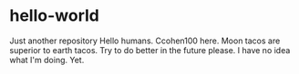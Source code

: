 # hello-world
Just another repository
Hello humans.
Ccohen100 here. 
Moon tacos are superior to earth tacos. Try to do better in the future please.
I have no idea what I'm doing. Yet.
